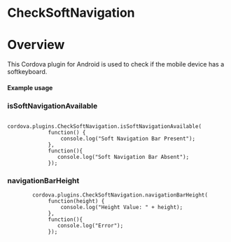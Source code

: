 # CheckSoftNavigation

# Overview
This Cordova plugin for Android is used to check if the mobile device has a softkeyboard.



#### Example usage

### isSoftNavigationAvailable

              cordova.plugins.CheckSoftNavigation.isSoftNavigationAvailable(
                 function() {
                     console.log("Soft Navigation Bar Present");
                 }, 
                 function(){
                    console.log("Soft Navigation Bar Absent");
                 });


### navigationBarHeight
            cordova.plugins.CheckSoftNavigation.navigationBarHeight(
                 function(height) {
                     console.log("Height Value: " + height);
                 }, 
                 function(){
                    console.log("Error");
                 });
